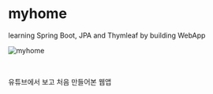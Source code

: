 # myhome
learning Spring Boot, JPA and Thymleaf by building WebApp

![myhome](https://user-images.githubusercontent.com/96387509/190116959-53b237b5-065f-4701-90d7-8da99ad061c0.gif)

</br>

유튜브에서 보고 처음 만들어본 웹앱
